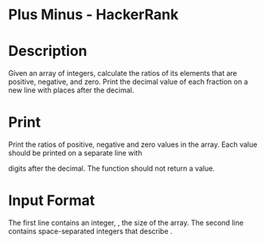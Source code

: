# Plus Minus - HackerRank

# Description

Given an array of integers, calculate the ratios of its elements that are positive, negative, and zero. Print the decimal value of each fraction on a new line with places after the decimal.

# Print
Print the ratios of positive, negative and zero values in the array. Each value should be printed on a separate line with

digits after the decimal. The function should not return a value.

# Input Format

The first line contains an integer,
, the size of the array.
The second line contains space-separated integers that describe .